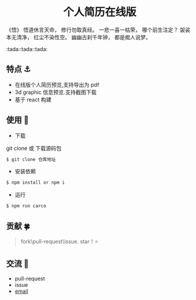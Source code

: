 <h1 align="center">个人简历在线版 </h1> 
<p>《悟》
悟道休言天命，
修行勿取真经。
一悲一喜一枯荣，
哪个前生注定？
袈裟本无清净，
红尘不染性空。
幽幽古刹千年钟，
都是痴人说梦。</p>  :tada::tada::tada:

## 特点 :anchor:

- 在线版个人简历预览,支持导出为 pdf
- 3d graphic 信息预览.支持截图下载
- 基于 react 构建

## 使用 :key:

- 下载

git clone 或 下载源码包

```bash
$ git clone 仓库地址
```

- 安装依赖

```bash
$ npm install or npm i
```

- 运行

```bash
$ npm run carco
```

## 贡献 :four_leaf_clover:

> fork\pull-request\issue. star！:star:

## 交流 :e-mail:
- pull-request 
- issue
- [email](1506262681@qq.com)
